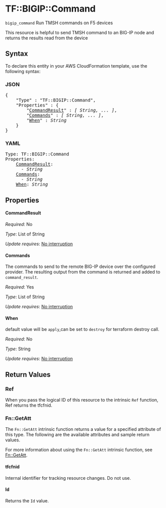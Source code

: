 # TF::BIGIP::Command

`bigip_command` Run TMSH commands on F5 devices

This resource is helpful to send TMSH command to an BIG-IP node and returns the results read from the device

## Syntax

To declare this entity in your AWS CloudFormation template, use the following syntax:

### JSON

<pre>
{
    "Type" : "TF::BIGIP::Command",
    "Properties" : {
        "<a href="#commandresult" title="CommandResult">CommandResult</a>" : <i>[ String, ... ]</i>,
        "<a href="#commands" title="Commands">Commands</a>" : <i>[ String, ... ]</i>,
        "<a href="#when" title="When">When</a>" : <i>String</i>
    }
}
</pre>

### YAML

<pre>
Type: TF::BIGIP::Command
Properties:
    <a href="#commandresult" title="CommandResult">CommandResult</a>: <i>
      - String</i>
    <a href="#commands" title="Commands">Commands</a>: <i>
      - String</i>
    <a href="#when" title="When">When</a>: <i>String</i>
</pre>

## Properties

#### CommandResult

_Required_: No

_Type_: List of String

_Update requires_: [No interruption](https://docs.aws.amazon.com/AWSCloudFormation/latest/UserGuide/using-cfn-updating-stacks-update-behaviors.html#update-no-interrupt)

#### Commands

The commands to send to the remote BIG-IP device over the configured provider. The resulting output from the command is returned and added to `command_result`.

_Required_: Yes

_Type_: List of String

_Update requires_: [No interruption](https://docs.aws.amazon.com/AWSCloudFormation/latest/UserGuide/using-cfn-updating-stacks-update-behaviors.html#update-no-interrupt)

#### When

default value will be `apply`,can be set to `destroy` for terraform destroy call.

_Required_: No

_Type_: String

_Update requires_: [No interruption](https://docs.aws.amazon.com/AWSCloudFormation/latest/UserGuide/using-cfn-updating-stacks-update-behaviors.html#update-no-interrupt)

## Return Values

### Ref

When you pass the logical ID of this resource to the intrinsic `Ref` function, Ref returns the tfcfnid.

### Fn::GetAtt

The `Fn::GetAtt` intrinsic function returns a value for a specified attribute of this type. The following are the available attributes and sample return values.

For more information about using the `Fn::GetAtt` intrinsic function, see [Fn::GetAtt](https://docs.aws.amazon.com/AWSCloudFormation/latest/UserGuide/intrinsic-function-reference-getatt.html).

#### tfcfnid

Internal identifier for tracking resource changes. Do not use.

#### Id

Returns the <code>Id</code> value.

